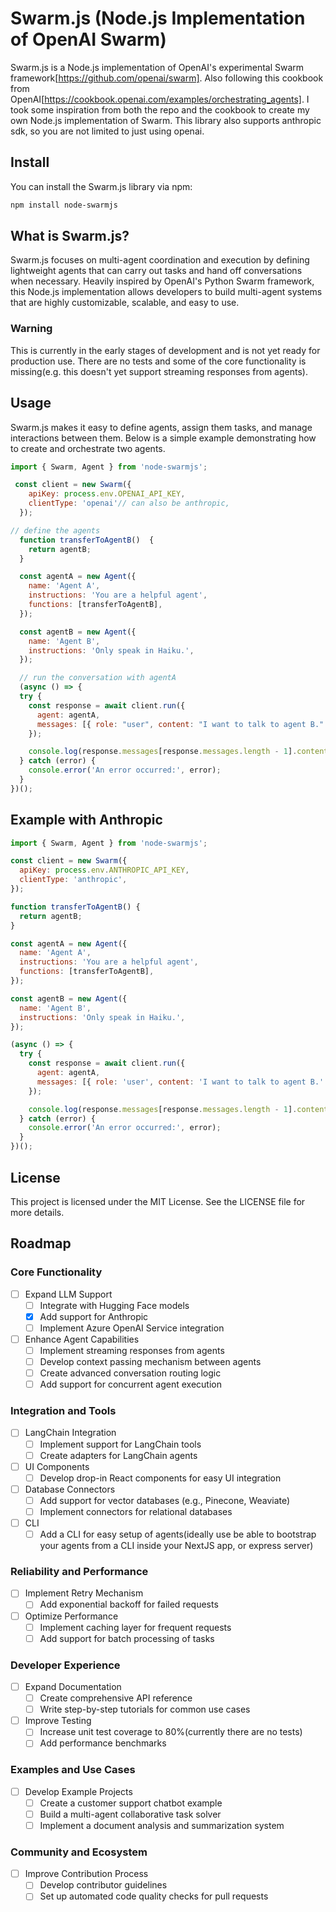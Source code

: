 # Swarm.js (Node.js Implementation of OpenAI Swarm)

Swarm.js is a Node.js implementation of OpenAI's experimental Swarm framework[https://github.com/openai/swarm]. Also following this cookbook from OpenAI[https://cookbook.openai.com/examples/orchestrating_agents]. I took some inspiration from both the repo and the cookbook to create my own Node.js implementation of Swarm. This library also supports anthropic sdk, so you are not limited to just using openai.

## Install

You can install the Swarm.js library via npm:

```bash
npm install node-swarmjs
```

## What is Swarm.js?

Swarm.js focuses on multi-agent coordination and execution by defining lightweight agents that can carry out tasks and hand off conversations when necessary. Heavily inspired by OpenAI's Python Swarm framework, this Node.js implementation allows developers to build multi-agent systems that are highly customizable, scalable, and easy to use.

### Warning

This is currently in the early stages of development and is not yet ready for production use. There are no tests and some of the core functionality is missing(e.g. this doesn't yet support streaming responses from agents).

## Usage

Swarm.js makes it easy to define agents, assign them tasks, and manage interactions between them. Below is a simple example demonstrating how to create and orchestrate two agents.

```javascript
import { Swarm, Agent } from 'node-swarmjs';

 const client = new Swarm({
    apiKey: process.env.OPENAI_API_KEY,
    clientType: 'openai'// can also be anthropic,
  });

// define the agents
  function transferToAgentB()  {
    return agentB;
  }

  const agentA = new Agent({
    name: 'Agent A',
    instructions: 'You are a helpful agent',
    functions: [transferToAgentB],
  });

  const agentB = new Agent({
    name: 'Agent B',
    instructions: 'Only speak in Haiku.',
  });

  // run the conversation with agentA
  (async () => {
  try {
    const response = await client.run({
      agent: agentA,
      messages: [{ role: "user", content: "I want to talk to agent B." }]
    });

    console.log(response.messages[response.messages.length - 1].content);
  } catch (error) {
    console.error('An error occurred:', error);
  }
})();
```

## Example with Anthropic

```javascript
import { Swarm, Agent } from 'node-swarmjs';

const client = new Swarm({
  apiKey: process.env.ANTHROPIC_API_KEY,
  clientType: 'anthropic',
});

function transferToAgentB() {
  return agentB;
}

const agentA = new Agent({
  name: 'Agent A',
  instructions: 'You are a helpful agent',
  functions: [transferToAgentB],
});

const agentB = new Agent({
  name: 'Agent B',
  instructions: 'Only speak in Haiku.',
});

(async () => {
  try {
    const response = await client.run({
      agent: agentA,
      messages: [{ role: 'user', content: 'I want to talk to agent B.' }],
    });

    console.log(response.messages[response.messages.length - 1].content);
  } catch (error) {
    console.error('An error occurred:', error);
  }
})();
```

## License

This project is licensed under the MIT License. See the LICENSE file for more details.

## Roadmap

### Core Functionality

- [ ] Expand LLM Support
  - [ ] Integrate with Hugging Face models
  - [x] Add support for Anthropic
  - [ ] Implement Azure OpenAI Service integration
- [ ] Enhance Agent Capabilities
  - [ ] Implement streaming responses from agents
  - [ ] Develop context passing mechanism between agents
  - [ ] Create advanced conversation routing logic
  - [ ] Add support for concurrent agent execution

### Integration and Tools

- [ ] LangChain Integration
  - [ ] Implement support for LangChain tools
  - [ ] Create adapters for LangChain agents
- [ ] UI Components
  - [ ] Develop drop-in React components for easy UI integration
- [ ] Database Connectors
  - [ ] Add support for vector databases (e.g., Pinecone, Weaviate)
  - [ ] Implement connectors for relational databases
- [ ] CLI
  - [ ] Add a CLI for easy setup of agents(ideally use be able to bootstrap your agents from a CLI inside your NextJS app, or express server)

### Reliability and Performance

- [ ] Implement Retry Mechanism
  - [ ] Add exponential backoff for failed requests
- [ ] Optimize Performance
  - [ ] Implement caching layer for frequent requests
  - [ ] Add support for batch processing of tasks

### Developer Experience

- [ ] Expand Documentation
  - [ ] Create comprehensive API reference
  - [ ] Write step-by-step tutorials for common use cases
- [ ] Improve Testing
  - [ ] Increase unit test coverage to 80%(currently there are no tests)
  - [ ] Add performance benchmarks

### Examples and Use Cases

- [ ] Develop Example Projects
  - [ ] Create a customer support chatbot example
  - [ ] Build a multi-agent collaborative task solver
  - [ ] Implement a document analysis and summarization system

### Community and Ecosystem

- [ ] Improve Contribution Process
  - [ ] Develop contributor guidelines
  - [ ] Set up automated code quality checks for pull requests
